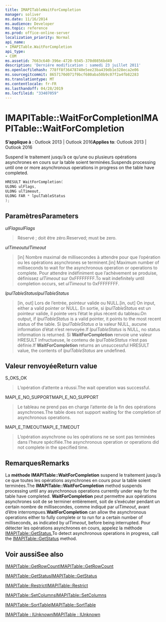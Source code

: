 ```yaml
---
title: IMAPITableWaitForCompletion
manager: soliver
ms.date: 11/16/2014
ms.audience: Developer
ms.topic: reference
ms.prod: office-online-server
localization_priority: Normal
api_name:
- IMAPITable.WaitForCompletion
api_type:
- COM
ms.assetid: 7663c640-396e-4720-9345-370d0856bd49
description: 'Derniére modification : samedi 23 juillet 2011'
ms.openlocfilehash: 778ff8f36478740e5ee23ba439db1e328eca2e06
ms.sourcegitcommit: 8657170d071f9bcf680aba50b9c07f2a4fb82283
ms.translationtype: MT
ms.contentlocale: fr-FR
ms.lasthandoff: 04/28/2019
ms.locfileid: "33407059"
---
```

# <a name="imapitablewaitforcompletion"></a><span data-ttu-id="e14aa-103">IMAPITable::WaitForCompletion</span><span class="sxs-lookup"><span data-stu-id="e14aa-103">IMAPITable::WaitForCompletion</span></span>

  
  
<span data-ttu-id="e14aa-104">**S’applique à** : Outlook 2013 | Outlook 2016</span><span class="sxs-lookup"><span data-stu-id="e14aa-104">**Applies to**: Outlook 2013 | Outlook 2016</span></span> 
  
<span data-ttu-id="e14aa-105">Suspend le traitement jusqu’à ce qu’une ou plusieurs opérations asynchrones en cours sur la table soient terminées.</span><span class="sxs-lookup"><span data-stu-id="e14aa-105">Suspends processing until one or more asynchronous operations in progress on the table have completed.</span></span>
  
```cpp
HRESULT WaitForCompletion(
ULONG ulFlags,
ULONG ulTimeout,
ULONG FAR * lpulTableStatus
);
```

## <a name="parameters"></a><span data-ttu-id="e14aa-106">Paramètres</span><span class="sxs-lookup"><span data-stu-id="e14aa-106">Parameters</span></span>

 <span data-ttu-id="e14aa-107">_ulFlags_</span><span class="sxs-lookup"><span data-stu-id="e14aa-107">_ulFlags_</span></span>
  
> <span data-ttu-id="e14aa-108">Réservé ; doit être zéro.</span><span class="sxs-lookup"><span data-stu-id="e14aa-108">Reserved; must be zero.</span></span>
    
 <span data-ttu-id="e14aa-109">_ulTimeout_</span><span class="sxs-lookup"><span data-stu-id="e14aa-109">_ulTimeout_</span></span>
  
> <span data-ttu-id="e14aa-110">[in] Nombre maximal de millisecondes à attendre pour que l’opération ou les opérations asynchrones se terminent.</span><span class="sxs-lookup"><span data-stu-id="e14aa-110">[in] Maximum number of milliseconds to wait for the asynchronous operation or operations to complete.</span></span> <span data-ttu-id="e14aa-111">Pour attendre indéfiniment que l’achèvement se produise, définissez  _ulTimeout_ sur 0xFFFFFFFF.</span><span class="sxs-lookup"><span data-stu-id="e14aa-111">To wait indefinitely until completion occurs, set  _ulTimeout_ to 0xFFFFFFFF.</span></span> 
    
 <span data-ttu-id="e14aa-112">_lpulTableStatus_</span><span class="sxs-lookup"><span data-stu-id="e14aa-112">_lpulTableStatus_</span></span>
  
> <span data-ttu-id="e14aa-113">[in, out] Lors de l’entrée, pointeur valide ou NULL.</span><span class="sxs-lookup"><span data-stu-id="e14aa-113">[in, out] On input, either a valid pointer or NULL.</span></span> <span data-ttu-id="e14aa-114">En sortie, si  _lpulTableStatus_ est un pointeur valide, il pointe vers l’état le plus récent du tableau.</span><span class="sxs-lookup"><span data-stu-id="e14aa-114">On output, if  _lpulTableStatus_ is a valid pointer, it points to the most recent status of the table.</span></span> <span data-ttu-id="e14aa-115">Si  _lpulTableStatus a_ la valeur NULL, aucune information d’état n’est renvoyée.</span><span class="sxs-lookup"><span data-stu-id="e14aa-115">If  _lpulTableStatus_ is NULL, no status information is returned.</span></span> <span data-ttu-id="e14aa-116">Si **WaitForCompletion** renvoie une valeur HRESULT infructueuse, le contenu de  _lpulTableStatus_ n’est pas définie.</span><span class="sxs-lookup"><span data-stu-id="e14aa-116">If **WaitForCompletion** returns an unsuccessful HRESULT value, the contents of  _lpulTableStatus_ are undefined.</span></span> 
    
## <a name="return-value"></a><span data-ttu-id="e14aa-117">Valeur renvoyée</span><span class="sxs-lookup"><span data-stu-id="e14aa-117">Return value</span></span>

<span data-ttu-id="e14aa-118">S_OK</span><span class="sxs-lookup"><span data-stu-id="e14aa-118">S_OK</span></span> 
  
> <span data-ttu-id="e14aa-119">L’opération d’attente a réussi.</span><span class="sxs-lookup"><span data-stu-id="e14aa-119">The wait operation was successful.</span></span>
    
<span data-ttu-id="e14aa-120">MAPI_E_NO_SUPPORT</span><span class="sxs-lookup"><span data-stu-id="e14aa-120">MAPI_E_NO_SUPPORT</span></span> 
  
> <span data-ttu-id="e14aa-121">Le tableau ne prend pas en charge l’attente de la fin des opérations asynchrones.</span><span class="sxs-lookup"><span data-stu-id="e14aa-121">The table does not support waiting for the completion of asynchronous operations.</span></span>
    
<span data-ttu-id="e14aa-122">MAPI_E_TIMEOUT</span><span class="sxs-lookup"><span data-stu-id="e14aa-122">MAPI_E_TIMEOUT</span></span> 
  
> <span data-ttu-id="e14aa-123">L’opération asynchrone ou les opérations ne se sont pas terminées dans l’heure spécifiée.</span><span class="sxs-lookup"><span data-stu-id="e14aa-123">The asynchronous operation or operations did not complete in the specified time.</span></span>
    
## <a name="remarks"></a><span data-ttu-id="e14aa-124">Remarques</span><span class="sxs-lookup"><span data-stu-id="e14aa-124">Remarks</span></span>

<span data-ttu-id="e14aa-125">La **méthode IMAPITable::WaitForCompletion** suspend le traitement jusqu’à ce que toutes les opérations asynchrones en cours pour la table soient terminées.</span><span class="sxs-lookup"><span data-stu-id="e14aa-125">The **IMAPITable::WaitForCompletion** method suspends processing until any asynchronous operations currently under way for the table have completed.</span></span> <span data-ttu-id="e14aa-126">**WaitForCompletion** peut permettre aux opérations asynchrones soit de se terminer entièrement, soit de s’exécuter pendant un certain nombre de millisecondes, comme indiqué par  _ulTimeout_, avant d’être interrompues.</span><span class="sxs-lookup"><span data-stu-id="e14aa-126">**WaitForCompletion** can allow the asynchronous operations either to fully complete or to run for a certain number of milliseconds, as indicated by  _ulTimeout_, before being interrupted.</span></span> <span data-ttu-id="e14aa-127">Pour détecter les opérations asynchrones en cours, appelez la méthode [IMAPITable::GetStatus.](imapitable-getstatus.md)</span><span class="sxs-lookup"><span data-stu-id="e14aa-127">To detect asynchronous operations in progress, call the [IMAPITable::GetStatus](imapitable-getstatus.md) method.</span></span> 
  
## <a name="see-also"></a><span data-ttu-id="e14aa-128">Voir aussi</span><span class="sxs-lookup"><span data-stu-id="e14aa-128">See also</span></span>



[<span data-ttu-id="e14aa-129">IMAPITable::GetRowCount</span><span class="sxs-lookup"><span data-stu-id="e14aa-129">IMAPITable::GetRowCount</span></span>](imapitable-getrowcount.md)
  
[<span data-ttu-id="e14aa-130">IMAPITable::GetStatus</span><span class="sxs-lookup"><span data-stu-id="e14aa-130">IMAPITable::GetStatus</span></span>](imapitable-getstatus.md)
  
[<span data-ttu-id="e14aa-131">IMAPITable::Restrict</span><span class="sxs-lookup"><span data-stu-id="e14aa-131">IMAPITable::Restrict</span></span>](imapitable-restrict.md)
  
[<span data-ttu-id="e14aa-132">IMAPITable::SetColumns</span><span class="sxs-lookup"><span data-stu-id="e14aa-132">IMAPITable::SetColumns</span></span>](imapitable-setcolumns.md)
  
[<span data-ttu-id="e14aa-133">IMAPITable::SortTable</span><span class="sxs-lookup"><span data-stu-id="e14aa-133">IMAPITable::SortTable</span></span>](imapitable-sorttable.md)
  
[<span data-ttu-id="e14aa-134">IMAPITable : IUnknown</span><span class="sxs-lookup"><span data-stu-id="e14aa-134">IMAPITable : IUnknown</span></span>](imapitableiunknown.md)

